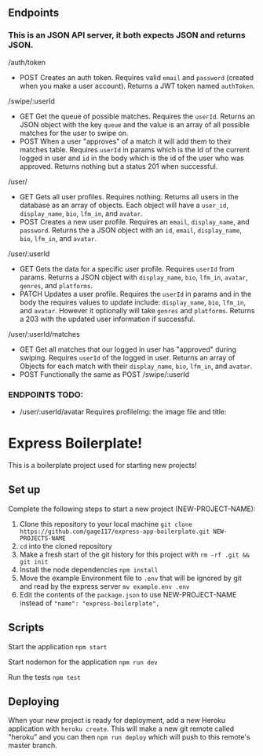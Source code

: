 ## Endpoints
### This is an JSON API server, it both expects JSON and returns JSON.
/auth/token
* POST Creates an auth token. Requires valid ```email``` and ```password``` (created when you make a user account). Returns a JWT token named ```authToken```.

/swipe/:userId
* GET Get the queue of possible matches. Requires the ```userId```. Returns an JSON object with the key ```queue``` and the value is an array of all possible matches for the user to swipe on. 
* POST When a user "approves" of a match it will add them to their matches table. Requires ```userId``` in params which is the Id of the current logged in user and ```id``` in the body which is the id of the user who was approved. Returns nothing but a status 201 when successful.

/user/
* GET Gets all user profiles. Requires nothing. Returns all users in the database as an array of objects. Each object will have a ```user_id```, ```display_name```, ```bio```, ```lfm_in```, and ```avatar```.
* POST Creates a new user profile. Requires an ```email```, ```display_name```, and ```password```. Returns the a JSON object with an ```id```, ```email```, ```display_name```, ```bio```, ```lfm_in```, and ```avatar```.

/user/:userId
* GET Gets the data for a specific user profile. Requires ```userId``` from params. Returns a JSON object with ```display_name```, ```bio```, ```lfm_in```, ```avatar```, ```genres```, and ```platforms```.
* PATCH Updates a user profile. Requires the ```userId``` in params and in the body the requires values to update include: ```display_name```, ```bio```, ```lfm_in```, and ```avatar```. However it optionally will take ```genres``` and ```platforms```. Returns a 203 with the updated user information if successful.

/user/:userId/matches
* GET Get all matches that our logged in user has "approved" during swiping. Requires ```userId``` of the logged in user. Returns an array of Objects for each match with their ```display_name```, ```bio```, ```lfm_in```, and ```avatar```.
* POST Functionally the same as POST /swipe/:userId

### ENDPOINTS TODO:
* /user/:userId/avatar
Requires profileImg: the image file and title:

# Express Boilerplate!

This is a boilerplate project used for starting new projects!

## Set up

Complete the following steps to start a new project (NEW-PROJECT-NAME):

1. Clone this repository to your local machine `git clone https://github.com/gage117/express-app-boilerplate.git NEW-PROJECTS-NAME`
2. `cd` into the cloned repository
3. Make a fresh start of the git history for this project with `rm -rf .git && git init`
4. Install the node dependencies `npm install`
5. Move the example Environment file to `.env` that will be ignored by git and read by the express server `mv example.env .env`
6. Edit the contents of the `package.json` to use NEW-PROJECT-NAME instead of `"name": "express-boilerplate",`

## Scripts

Start the application `npm start`

Start nodemon for the application `npm run dev`

Run the tests `npm test`

## Deploying

When your new project is ready for deployment, add a new Heroku application with `heroku create`. This will make a new git remote called "heroku" and you can then `npm run deploy` which will push to this remote's master branch.
